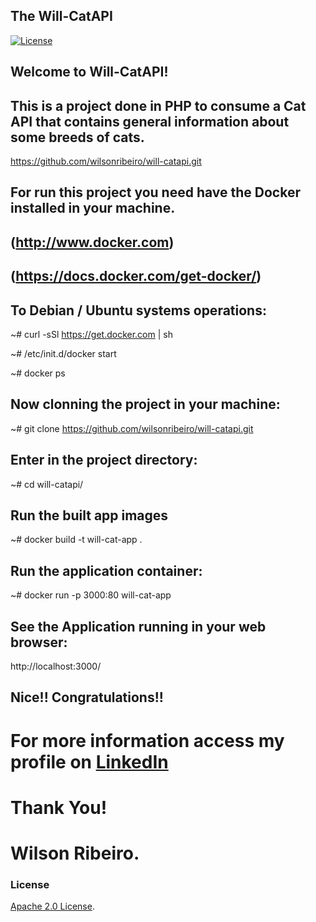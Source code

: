 ## The Will-CatAPI

<!-- Lincense -->
[![License](https://img.shields.io/badge/License-Apache%202.0-blue.svg)](https://opensource.org/licenses/Apache-2.0)


## Welcome to Will-CatAPI!

## This is a project done in PHP to consume a Cat API that contains general information about some breeds of cats.

https://github.com/wilsonribeiro/will-catapi.git



## For run this project you need have the Docker installed in your machine. 

## (http://www.docker.com)
## (https://docs.docker.com/get-docker/)

## To Debian / Ubuntu systems operations:

~# curl -sSl https://get.docker.com | sh

~# /etc/init.d/docker start

~# docker ps


## Now clonning the project in your machine:

~# git clone https://github.com/wilsonribeiro/will-catapi.git

## Enter in the project directory:

~# cd will-catapi/

## Run the built app images

~# docker build -t will-cat-app .

## Run the application container:

~# docker run -p 3000:80 will-cat-app

## See the Application running in your web browser:

http://localhost:3000/


## Nice!! Congratulations!!


# For more information access my profile on [LinkedIn](https://www.linkedin.com/in/wilsonribeiro2/)


# Thank You!

# Wilson Ribeiro.

### License
<!-- Keep full URL links to repo files because this README syncs from main to gh-pages.  -->
[Apache 2.0 License](https://github.com/wilsonribeiro/will-catapi/blob/master/LICENSE).
